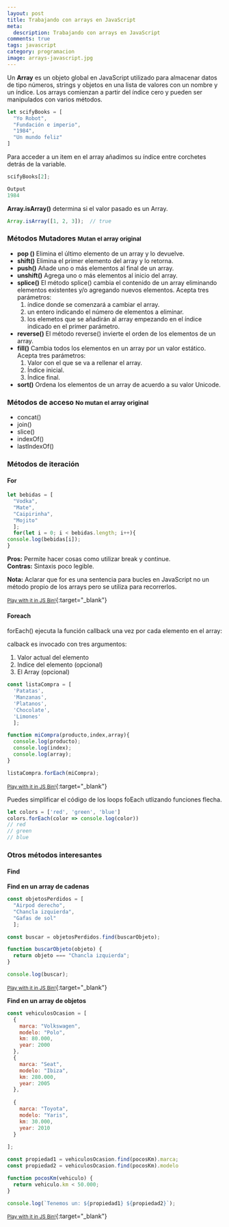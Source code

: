 ```yaml
---
layout: post
title: Trabajando con arrays en JavaScript
meta:
  description: Trabajando con arrays en JavaScript
comments: true
tags: javascript
category: programacion
image: arrays-javascript.jpg
---
```


Un **Array** es un objeto global en JavaScript utilizado para almacenar datos de tipo números, strings y objetos en una lista de valores con un nombre y un índice.
Los arrays comienzan a partir del índice cero y pueden ser manipulados con varios métodos.

```js
let scifyBooks = [
  "Yo Robot",
  "Fundación e imperio",
  "1984",
  "Un mundo feliz"
]
```
Para acceder a un item en el array añadimos su índice entre corchetes detrás de la variable.

```js
scifyBooks[2];
```
```js
Output
1984
```

**Array.isArray()** determina si el valor pasado es un Array.

```js
Array.isArray([1, 2, 3]);  // true
```

<h3>
  Métodos Mutadores
  <small class="text-muted">Mutan el array original</small>
</h3>

- **pop ()** Elimina el último elemento de un array y lo devuelve.
- **shift()** Elimina el primer elemento del array y lo retorna.
- **push()** Añade uno o más elementos al final de un array.
- **unshift()** Agrega uno o más elementos al inicio del array.
- **splice()** El método splice() cambia el contenido de un array eliminando elementos existentes y/o agregando nuevos elementos. Acepta tres parámetros: 
  1. índice donde se comenzará a cambiar el array.
  2. un entero indicando el  número de elementos a eliminar.
  3. los elemetos que se añadirán al array empezando en el índice indicado en el primer parámetro.
- **reverse()** El método reverse() invierte el orden de los elementos de un array.
- **fill()** Cambia todos los elementos en un array por un valor estático. Acepta tres parámetros: 
  1. Valor con el que se va a rellenar el array.
  2. Índice inicial.
  3. Índice final.
- **sort()** Ordena los elementos de un array de acuerdo a su valor Unicode.

<h3>
  Métodos de acceso
  <small class="text-muted">No mutan el array original</small>
</h3>

- concat()
- join()
- slice()
- indexOf()
- lastIndexOf()

### Métodos de iteración

#### For

```js
let bebidas = [
  "Vodka",
  "Mate",
  "Caipirinha",
  "Mojito"
  ];
  for(let i = 0; i < bebidas.length; i++){
console.log(bebidas[i]);
}
```

**Pros:** Permite hacer cosas como utilizar break y continue.<br>
**Contras:** Sintaxis poco legible.

<div class="alert alert-info" role="alert">
  <b>Nota:</b> Aclarar que for es una sentencia para bucles en JavaScript no un método propio de los arrays pero se utiliza para recorrerlos.
</div>

[<small><i class="fas fa-external-link-alt"></i> Play with it in JS Bin!</small>](https://jsbin.com/wuhiqun/edit?js,console){:target="_blank"}

#### Foreach

forEach() ejecuta la función callback una vez por cada elemento en el array:

calback es invocado con tres argumentos:

1. Valor actual del elemento
2. Indice del elemento (opcional)
3. El Array (opcional)

```js
const listaCompra = [
  'Patatas',
  'Manzanas',
  'Platanos',
  'Chocolate',
  'Limones'
  ];

function miCompra(producto,index,array){
  console.log(producto);
  console.log(index);
  console.log(array);
}

listaCompra.forEach(miCompra);
```

[<small><i class="fas fa-external-link-alt"></i> Play with it in JS Bin!</small>](https://jsbin.com/xukiher/edit?js,console){:target="_blank"}

Puedes simplificar el código de los loops foEach utlizando funciones flecha.

```js
let colors = ['red', 'green', 'blue']
colors.forEach(color => console.log(color))
// red
// green
// blue
```

### Otros métodos interesantes
#### Find

**Find en un array de cadenas**

```js
const objetosPerdidos = [
  "Airpod derecho",
  "Chancla izquierda",
  "Gafas de sol"
  ];

const buscar = objetosPerdidos.find(buscarObjeto);

function buscarObjeto(objeto) {
  return objeto === "Chancla izquierda";
}

console.log(buscar);
```

[<small><i class="fas fa-external-link-alt"></i> Play with it in JS Bin!</small>](https://jsbin.com/nelekut/2/edit?js,console){:target="_blank"}

**Find en un array de objetos**

```js
const vehiculosOcasion = [
  {
    marca: "Volkswagen",
    modelo: "Polo",
    km: 80.000,
    year: 2000
  },
  {
    marca: "Seat",
    modelo: "Ibiza",
    km: 280.000,
    year: 2005
  },
  
  {
    marca: "Toyota",
    modelo: "Yaris",
    km: 30.000,
    year: 2010
  }
  
];

const propiedad1 = vehiculosOcasion.find(pocosKm).marca;
const propiedad2 = vehiculosOcasion.find(pocosKm).modelo

function pocosKm(vehiculo) {
  return vehiculo.km < 50.000;
}

console.log(`Tenemos un: ${propiedad1} ${propiedad2}`);
```

[<small><i class="fas fa-external-link-alt"></i> Play with it in JS Bin!</small>](https://jsbin.com/boseqif/edit?js,console){:target="_blank"}
